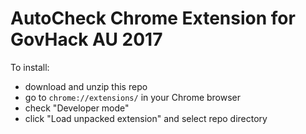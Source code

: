 # AutoCheck Chrome Extension for GovHack AU 2017

To install:

- download and unzip this repo
- go to `chrome://extensions/` in your Chrome browser
- check "Developer mode" 
- click "Load unpacked extension" and select repo directory
